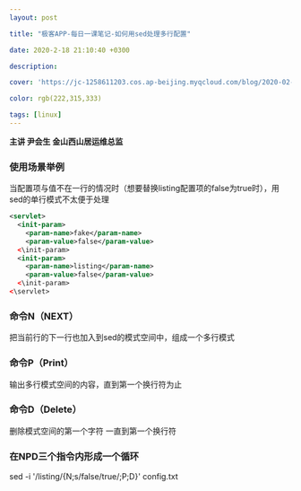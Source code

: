 ```yaml
---
layout: post

title: "极客APP-每日一课笔记-如何用sed处理多行配置"

date: 2020-2-18 21:10:40 +0300

description:  

cover: 'https://jc-1258611203.cos.ap-beijing.myqcloud.com/blog/2020-02-19-%E6%88%AA%E5%B1%8F2020-02-19%E4%B8%8B%E5%8D%882.19.51.png'

color: rgb(222,315,333)

tags: [linux]
---
```


**主讲  尹会生 金山西山居运维总监**

### 使用场景举例

当配置项与值不在一行的情况时（想要替换listing配置项的false为true时），用sed的单行模式不太便于处理

```xml
<servlet>
  <init-param>
    <param-name>fake</param-name>
    <param-value>false</param-value>
  <\init-param>
  <init-param>
    <param-name>listing</param-name>
    <param-value>false</param-value>
  <\init-param>
<\servlet>
```



### 命令N（NEXT）

把当前行的下一行也加入到sed的模式空间中，组成一个多行模式



### 命令P（Print）

输出多行模式空间的内容，直到第一个换行符为止



### 命令D（Delete）

删除模式空间的第一个字符 一直到第一个换行符



### 在NPD三个指令内形成一个循环



sed -i '/listing/{N;s/false/true/;P;D}' config.txt